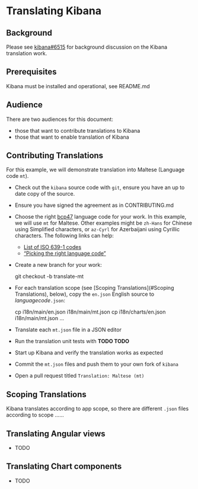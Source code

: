 Translating Kibana
===

Background
---

Please see [kibana#6515](https://github.com/elastic/kibana/issues/6515)
for background discussion on the Kibana translation work.

Prerequisites
---

Kibana must be installed and operational, see README.md

Audience
---

There are two audiences for this document:
- those that want to contribute translations to Kibana
- those that want to enable translation of Kibana

Contributing Translations
---

For this example, we will demonstrate translation into Maltese (Language code `mt`).

- Check out the `kibana` source code with `git`,
ensure you have an up to date copy of the source.
- Ensure you have signed the agreement as in CONTRIBUTING.md
- Choose the right [bcp47]() language code for your work.
In this example, we will use `mt` for Maltese. Other examples
might be `zh-Hans` for Chinese using Simplified characters, or
`az-Cyrl` for Azerbaijani using Cyrillic characters.
The following links can help:
  - [List of ISO 639-1 codes](https://en.wikipedia.org/wiki/List_of_ISO_639-1_codes)
  - [“Picking the right language code”](http://cldr.unicode.org/index/cldr-spec/picking-the-right-language-code)
- Create a new branch for your work:

    git checkout -b translate-mt

- For each translation scope 
(see [Scoping Translations](#Scoping Translations), below), 
copy the `en.json` English source to _languagecode_`.json`:

    cp i18n/main/en.json i18n/main/mt.json
    cp i18n/charts/en.json i18n/main/mt.json
    …
    
- Translate each `mt.json` file in a JSON editor 

- Run the translation unit tests with __TODO TODO__

- Start up Kibana and verify the translation works as expected

- Commit the `mt.json` files and push them to your own
fork of `kibana`

- Open a pull request titled `Translation: Maltese (mt)`


Scoping Translations
---
Kibana translates according to app scope, so there are
different `.json` files according to scope ……

Translating Angular views
---
- TODO

Translating Chart components
---
- TODO